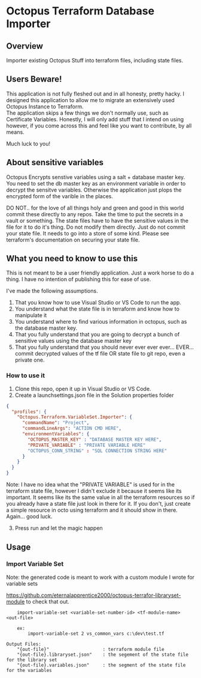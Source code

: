 # Octopus Terraform Database Importer

## Overview

Importer existing Octopus Stuff into terraform files, including state files.

## Users Beware!

This application is not fully fleshed out and in all honesty, pretty hacky.  I designed this application to allow me to migrate an extensively used Octopus Instance to Terraform.  
The application skips a few things we don't normally use, such as Certificate Variables.  Honestly, I will only add stuff that I intend on using however, if you come across this and feel like you want to contribute, by all means.

Much luck to you!

## About sensitive variables

Octopus Encrypts senstive variables using a salt + database master key.  You need to set the db master key as an environment variable in order to decrypt the sensitve variables.  Otherwise the application just plops the 
encrypted form of the varible in the places.

DO NOT.. for the love of all things holy and green and good in this world commit these directly to any repos.  Take the time to put the secrets in a vault or something.  The state files have to have the sensitive values in the
file for it to do it's thing.  Do not modify them directly.  Just do not commit your state file.  It needs to go into a store of some kind.  Please see terraform's documentation on securing your state file.

## What you need to know to use this

This is not meant to be a user friendly application.  Just a work horse to do a thing.  I have no intention of publishing this for ease of use.  

I've made the following assumptions.
1. That you know how to use Visual Studio or VS Code to run the app.
2. You understand what the state file is in terraform and know how to manipulate it
3. You understand where to find various information in octopus, such as the database master key.
4. That you fully understand that you are going to decrypt a bunch of sensitive values using the database master key
5. That you fully understand that you should never ever ever ever... EVER... commit decrypted values of the tf file OR state file to git repo, even a private one.


### How to use it
1. Clone this repo, open it up in Visual Studio or VS Code. 
2. Create a launchsettings.json file in the Solution properties folder

```json
{
  "profiles": {
    "Octopus.Terraform.VariableSet.Importer": {
      "commandName": "Project",
      "commandLineArgs": "ACTION CMD HERE",
      "environmentVariables": {
        "OCTOPUS_MASTER_KEY" : "DATABASE MASTER KEY HERE",
        "PRIVATE_VARIABLE" : "PRIVATE VARIABLE HERE"
        "OCTOPUS_CONN_STRING" : "SQL CONNECTION STRING HERE"
      }
    }
  }
}
```
Note: I have no idea what the "PRIVATE VARIABLE" is used for in the terraform state file, however I didn't exclude it because it seems like its important.  It seems like its the same value in
all the terraform resources so if you already have a state file just look in there for it.  If you don't, just create a simple resource in octo using terraform and it should show in there.  Again... good luck.

3. Press run and let the magic happen

## Usage

### Import Variable Set
Note: the generated code is meant to work with a custom module I wrote for variable sets

<https://github.com/eternalapprentice2000/octopus-terrafor-libraryset-module> to check that out.

```text
    import-variable-set <variable-set-number-id> <tf-module-name> <out-file>

    ex:
        import-variable-set 2 vs_common_vars c:\dev\test.tf

Output Files:
    "{out-file}"                    : terraform module file  
    "{out-file}.libraryset.json"    : the segement of the state file for the library set  
    "{out-file}.variables.json"     : the segment of the state file for the variables
```




